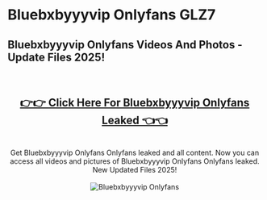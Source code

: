 # Bluebxbyyyvip Onlyfans GLZ7

<h2>Bluebxbyyyvip Onlyfans Videos And Photos - Update Files 2025!</h2>
<br>
<div align="center">
<h2><a href="https://213.232.235.80/live/video.php?q=bluebxbyyyvip-onlyfans" rel="nofollow">👉👉 Click Here For Bluebxbyyyvip Onlyfans Leaked 👈👈</a></h2>

<br>
Get Bluebxbyyyvip Onlyfans Onlyfans leaked and all content. Now you can access all videos and pictures of Bluebxbyyyvip Onlyfans Onlyfans leaked. New Updated Files 2025!
<br>
<br>
<a href="https://213.232.235.80/live/video.php?q=bluebxbyyyvip-onlyfans" rel="nofollow" data-target="animated-image.originalLink"><img src="https://i.imgur.com/dJHk4Zq.gif" alt="Bluebxbyyyvip Onlyfans" style="max-width: 100%; display: inline-block;" data-target="animated-image.originalImage"></a>
</div>
<br>